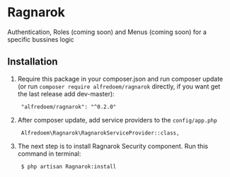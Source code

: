 # Ragnarok
Authentication, Roles (coming soon) and Menus (coming soon) for a specific bussines logic

## Installation

1. Require this package in your composer.json and run composer update (or run `composer require alfredoem/ragnarok` directly, if you want get the last release add dev-master):

		"alfredoem/ragnarok": "^0.2.0"
		
2. After composer update, add service providers to the `config/app.php`

		Alfredoem\Ragnarok\RagnarokServiceProvider::class,
	    
3. The next step is to install Ragnarok Security component. Run this command in terminal:

		$ php artisan Ragnarok:install


